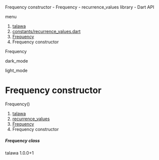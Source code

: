




Frequency constructor - Frequency - recurrence\_values library - Dart API







menu

1. [talawa](../../index.html)
2. [constants/recurrence\_values.dart](../../file-___home_harshil_Desktop_open-source_palisadoes_talawa_lib_constants_recurrence_values/)
3. [Frequency](../../file-___home_harshil_Desktop_open-source_palisadoes_talawa_lib_constants_recurrence_values/Frequency-class.html)
4. Frequency constructor

Frequency


dark\_mode

light\_mode




# Frequency constructor


Frequency()

 


1. [talawa](../../index.html)
2. [recurrence\_values](../../file-___home_harshil_Desktop_open-source_palisadoes_talawa_lib_constants_recurrence_values/)
3. [Frequency](../../file-___home_harshil_Desktop_open-source_palisadoes_talawa_lib_constants_recurrence_values/Frequency-class.html)
4. Frequency constructor

##### Frequency class





talawa
1.0.0+1






